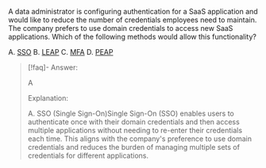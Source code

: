 
A data administrator is configuring authentication for a SaaS application and would like to reduce the number of credentials employees need to maintain. The company prefers to use domain credentials to access new SaaS applications. Which of the following methods would allow this functionality? 

A. [SSO](../../../Glossary/SSO.md)
B. [LEAP](../../../Glossary/LEAP.md) 
C. [MFA](../../../Glossary/MFA.md) 
D. [PEAP](../../../Glossary/PEAP.md)

> [!faq]- Answer: 
> 
> A 
> 
> Explanation:
> 
> A. SSO (Single Sign-On)Single Sign-On (SSO) enables users to authenticate once with their domain credentials and then access multiple applications without needing to re-enter their credentials each time. This aligns with the company's preference to use domain credentials and reduces the burden of managing multiple sets of credentials for different applications.

